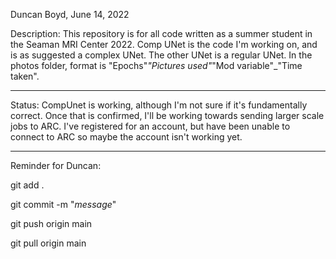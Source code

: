 Duncan Boyd, June 14, 2022

Description: This repository is for all code written as a summer student in the Seaman MRI Center 2022. 
Comp UNet is the code I'm working on, and is as suggested a complex UNet.
The other UNet is a regular UNet.
In the photos folder, format is "Epochs"_"Pictures used"_"Mod variable"_"Time taken".

---

Status: CompUnet is working, although I'm not sure if it's fundamentally correct. Once that is confirmed, I'll be working 
towards sending larger scale jobs to ARC. I've registered for an account, but have been unable to connect to ARC so maybe
the account isn't working yet. 

---

Reminder for Duncan: 

git add . 

git commit -m "_message_" 

git push origin main 

git pull origin main


